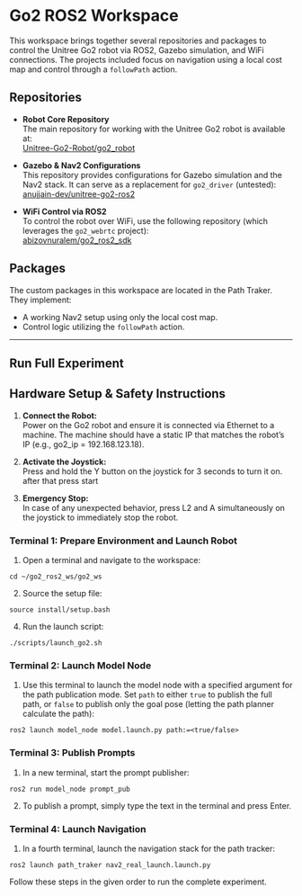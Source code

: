 # Go2 ROS2 Workspace

This workspace brings together several repositories and packages to control the Unitree Go2 robot via ROS2, Gazebo simulation, and WiFi connections. The projects included focus on navigation using a local cost map and control through a `followPath` action.

## Repositories

- **Robot Core Repository**  
  The main repository for working with the Unitree Go2 robot is available at:  
  [Unitree-Go2-Robot/go2_robot](https://github.com/Unitree-Go2-Robot/go2_robot)

- **Gazebo & Nav2 Configurations**  
  This repository provides configurations for Gazebo simulation and the Nav2 stack. It can serve as a replacement for `go2_driver` (untested):  
  [anujjain-dev/unitree-go2-ros2](https://github.com/anujjain-dev/unitree-go2-ros2)

- **WiFi Control via ROS2**  
  To control the robot over WiFi, use the following repository (which leverages the `go2_webrtc` project):  
  [abizovnuralem/go2_ros2_sdk](https://github.com/abizovnuralem/go2_ros2_sdk)

## Packages

The custom packages in this workspace are located in the Path Traker. They implement:
- A working Nav2 setup using only the local cost map.
- Control logic utilizing the `followPath` action.

---

## Run Full Experiment
## Hardware Setup & Safety Instructions

1. **Connect the Robot:**  
  Power on the Go2 robot and ensure it is connected via Ethernet to a machine. The machine should have a static IP that matches the robot’s IP (e.g., go2_ip = 192.168.123.18).

2. **Activate the Joystick:**  
  Press and hold the Y button on the joystick for 3 seconds to turn it on. after that press start

3. **Emergency Stop:**  
  In case of any unexpected behavior, press L2 and A simultaneously on the joystick to immediately stop the robot.

### Terminal 1: Prepare Environment and Launch Robot
1. Open a terminal and navigate to the workspace:
  ```
  cd ~/go2_ros2_ws/go2_ws
  ```
2. Source the setup file:
  ```
  source install/setup.bash
  ```
4. Run the launch script:
  ```
  ./scripts/launch_go2.sh
  ```

### Terminal 2: Launch Model Node
1. Use this terminal to launch the model node with a specified argument for the path publication mode. Set `path` to either `true` to publish the full path, or `false` to publish only the goal pose (letting the path planner calculate the path):
  ```
  ros2 launch model_node model.launch.py path:=<true/false>
  ```

### Terminal 3: Publish Prompts
1. In a new terminal, start the prompt publisher:
  ```
  ros2 run model_node prompt_pub
  ```
2. To publish a prompt, simply type the text in the terminal and press Enter.

### Terminal 4: Launch Navigation
1. In a fourth terminal, launch the navigation stack for the path tracker:
  ```
  ros2 launch path_traker nav2_real_launch.launch.py
  ```

Follow these steps in the given order to run the complete experiment.


